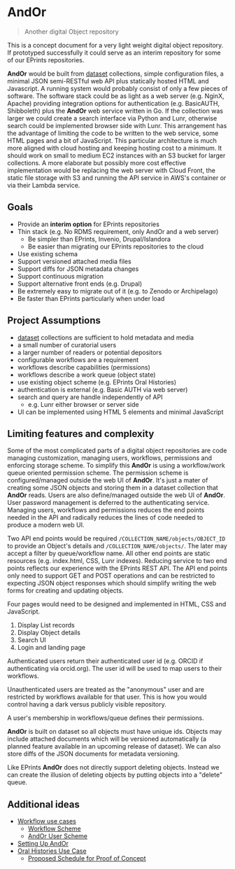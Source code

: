 
# AndOr

> <span class="red">An</span>other <span class="red">d</span>igital <span class="red">O</span>bject <span class="red">r</span>epository

This is a concept document for a very light weight digital object
repository. If prototyped successfully it could serve as an
interim repository for some of our EPrints repositories.

**AndOr** would be built from [dataset](https://caltechlibrary.github.io/dataset) collections, simple  configuration files, a minimal JSON
semi-RESTful web API plus statically hosted HTML and Javascript.
A running system would probably consist of only a few pieces of
software. The software stack could be as light as a web server
(e.g. NginX, Apache) providing integration options for authentication
(e.g. BasicAUTH, Shibboleth) plus the **AndOr** web service
written in Go. If the collection was larger we could create
a search interface via Python and Lunr, otherwise search could be
implemented browser side with Lunr.  This arrangement has the
advantage of limiting the code to be written to the
web service, some HTML pages and a bit of JavaScript.  This
particular architecture is much more aligned with cloud
hosting and keeping hosting cost to a minimum. It should work
on small to medium EC2 instances with an S3 bucket for larger
collections. A more elaborate but possibly more cost effective
implementation would be replacing the web server with Cloud Front,
the static file storage with S3 and running the API service
in AWS's container or via their Lambda service.


## Goals

+ Provide an __interim option__ for EPrints repositories
+ Thin stack (e.g. No RDMS requirement, only AndOr and a web server)
    + Be simpler than EPrints, Invenio, Drupal/Islandora
    + Be easier than migrating our EPrints repositories to the cloud
+ Use existing schema
+ Support versioned attached media files
+ Support diffs for JSON metadata changes
+ Support continuous migration
+ Support alternative front ends (e.g. Drupal)
+ Be extremely easy to migrate out of it (e.g. to Zenodo or Archipelago)
+ Be faster than EPrints particularly when under load


## Project Assumptions

+ [dataset](https://github.com/caltechlibrary/dataset) collections are sufficient to hold metadata and media
+ a small number of curatorial users
+ a larger number of readers or potential depositors
+ configurable workflows are a requirement
+ workflows describe capabilities (permissions)
+ workflows describe a work queue (object state)
+ use existing object scheme (e.g. EPrints Oral Histories)
+ authentication is external (e.g. Basic AUTH via web server)
+ search and query are handle independently of API
    + e.g. Lunr either browser or server side
+ UI can be implemented using HTML 5 elements and minimal JavaScript


## Limiting features and complexity

Some of the most complicated parts of a digital object repositories
are code managing customization, managing users, workflows,
permissions and enforcing storage scheme.  To simplify this **AndOr** is
using a workflow/work queue oriented permission scheme. The permission
scheme is configured/managed outside the web UI of **AndOr**. It's
just a mater of creating some JSON objects and storing them in a
dataset collection that **AndOr** reads.  Users are also define/managed
outside the web UI of **AndOr**.  User password management is deferred
to the authenticating service.  Managing users, workflows and
permissions reduces the end points needed in the API and radically
reduces the lines of code needed to produce a modern web UI.

Two API end points would be required `/COLLECTION_NAME/objects/OBJECT_ID`
to provide an Object's details and `/COLLECTION_NAME/objects/`. The
later may accept a filter by queue/workflow name. All other end
points are static resources (e.g. index.html, CSS, Lunr indexes).
Reducing service to two end points reflects our experience with
the EPrints REST API.  The API end points only need to support GET
and POST operations and can be restricted to expecting JSON
object responses which should simplify writing the web forms for
creating and updating objects.

Four pages would need to be designed and implemented in HTML, CSS and
JavaScript.

1. Display List records
2. Display Object details
3. Search UI
4. Login and landing page

Authenticated users return their authenticated user id
(e.g. ORCID if authenticating via orcid.org). The user id
will be used to map users to their workflows.

Unauthenticated users are treated as the "anonymous" user and
are restricted by workflows available for that user. This is how
you would control having a dark versus publicly visible repository.

A user's membership in workflows/queue defines their permissions.

**AndOr** is built on dataset so all objects must have unique ids.
Objects may include attached documents which will be versioned
automatically (a planned feature available in an upcoming
release of dataset).  We can also store diffs of the JSON
documents for metadata versioning.

Like EPrints **AndOr** does not directly support deleting objects.
Instead we can create the illusion of deleting objects by putting
objects into a "delete" queue.

## Additional ideas

+ [Workflow use cases](docs/Workflow-Use-Cases.html)
    + [Workflow Scheme](docs/Workflow-Scheme.html)
    + [AndOr User Scheme](docs/User-Scheme.html)
+ [Setting Up AndOr](docs/Setting-up-AndOr.html)
+ [Oral Histories Use Case](docs/Oral-Histories-Use-Case.html)
    + [Proposed Schedule for Proof of Concept](docs/Schedule.html)


